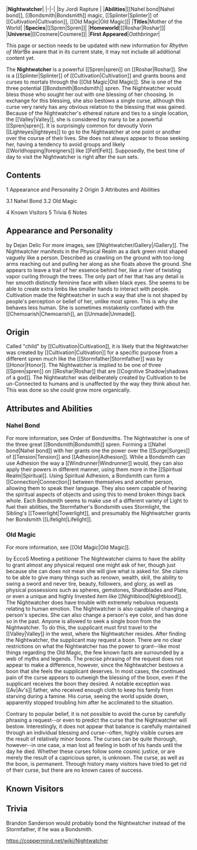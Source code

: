 |**Nightwatcher**|
|-|-|
|by  Jordi Rapture |
|**Abilities**|[[Nahel bond\|Nahel bond]], [[Bondsmith\|Bondsmith]] magic, [[Splinter\|Splinter]] of [[Cultivation\|Cultivation]], [[Old Magic\|Old Magic]]|
|**Titles**|Mother of the World|
|**Species**|[[Spren\|Spren]]|
|**Homeworld**|[[Roshar\|Roshar]]|
|**Universe**|[[Cosmere\|Cosmere]]|
|**First Appeared**|*Oathbringer*|

This page or section needs to be updated with new information for *Rhythm of War*!Be aware that in its current state, it may not include all additional content yet.

The **Nightwatcher** is a powerful [[Spren\|spren]] on [[Roshar\|Roshar]]. She is a [[Splinter\|Splinter]] of [[Cultivation\|Cultivation]] and grants boons and curses to mortals through the [[Old Magic\|Old Magic]]. She is one of the three potential [[Bondsmith\|Bondsmith]] spren.
The Nightwatcher would bless those who sought her out with one blessing of her choosing. In exchange for this blessing, she also bestows a single curse, although this curse very rarely has any obvious relation to the blessing that was gained. Because of the Nightwatcher's ethereal nature and ties to a single location, the [[Valley\|Valley]], she is considered by many to be a powerful [[Spren\|spren]]. It is surprisingly common for devoutly Vorin [[Lighteyes\|lighteyes]] to go to the Nightwatcher at one point or another over the course of their lives.
She does not always appear to those seeking her, having a tendency to avoid groups and likely [[Worldhopping\|foreigners]] like [[Felt\|Felt]]. Supposedly, the best time of day to visit the Nightwatcher is right after the sun sets.

## Contents

1 Appearance and Personality
2 Origin
3 Attributes and Abilities

3.1 Nahel Bond
3.2 Old Magic


4 Known Visitors
5 Trivia
6 Notes


## Appearance and Personality
 by  Dejan Delic 
For more images, see [[Nightwatcher/Gallery\|/Gallery]].
The Nightwatcher manifests in the Physical Realm as a dark green mist shaped vaguely like a person. Described as crawling on the ground with too-long arms reaching out and pulling her along as she floats above the ground. She appears to leave a trail of her essence behind her, like a river of twisting vapor curling through the trees. The only part of her that has any detail is her smooth distinctly feminine face with silken black eyes. She seems to be able to create extra limbs like smaller hands to interact with people. Cultivation made the Nightwatcher in such a way that she is not shaped by people's perception or belief of her, unlike most spren. This is why she behaves less human.
She is sometimes mistakenly conflated with the [[Chemoarish\|Chemoarish]], an [[Unmade\|Unmade]].

## Origin
Called "child" by [[Cultivation\|Cultivation]], it is likely that the Nightwatcher was created by [[Cultivation\|Cultivation]] for a specific purpose from a different spren much like the [[Stormfather\|Stormfather]] was by [[Honor\|Honor]]. The Nightwatcher is implied to be one of three [[Spren\|spren]] on [[Roshar\|Roshar]] that are [[Cognitive Shadow\|shadows of a god]].
The Nightwatcher was deliberately created by Cultivation to be un-Connected to humans and is unaffected by the way they think about her. This was done so she could grow more organically.

## Attributes and Abilities
### Nahel Bond
For more information, see Order of Bondsmiths.
The Nightwatcher is one of the three great [[Bondsmith\|Bondsmith]] spren. Forming a [[Nahel bond\|Nahel bond]] with her grants one the power over the [[Surge\|Surges]] of [[Tension\|Tension]] and [[Adhesion\|Adhesion]]. While a Bondsmith can use Adhesion the way a [[Windrunner\|Windrunner]] would, they can also apply their powers in different manner, using them more in the [[Spiritual Realm\|Spiritual]]. Using Spiritual Adhesion, a Bondsmith can form a [[Connection\|Connection]] between themselves and another person, allowing them to speak their language. They also seem capable of hearing the spiritual aspects of objects and using this to mend broken things back whole. Each Bondsmith seems to make use of a different variety of Light to fuel their abilities, the Stormfather's Bondsmith uses Stormlight, the Sibling's [[Towerlight\|Towerlight]], and presumably the Nightwatcher grants her Bondsmith [[Lifelight\|Lifelight]].

### Old Magic
For more information, see [[Old Magic\|Old Magic]].

 by  EccoS  Meeting a petitioner
The Nightwatcher claims to have the ability to grant almost any physical request one might ask of her, though just because she can does not mean she will give what is asked for. She claims to be able to give many things such as renown, wealth, skill, the ability to swing a sword and never tire, beauty, followers, and glory, as well as physical possessions such as spheres, gemstones, Shardblades and Plate, or even a unique and highly Invested item like [[Nightblood\|Nightblood]]. The Nightwatcher does have trouble with extremely nebulous requests relating to human emotion. The Nightwatcher is also capable of changing a person's species. She can also change a person's eye color, and has done so in the past.
Anyone is allowed to seek a single boon from the Nightwatcher. To do this, the supplicant must first travel to the [[Valley\|Valley]] in the west, where the Nightwatcher resides. After finding the Nightwatcher, the supplicant may request a boon. There are no clear restrictions on what the Nightwatcher has the power to grant--like most things regarding the Old Magic, the few known facts are surrounded by a web of myths and legends. The precise phrasing of the request does not appear to make a difference, however, since the Nightwatcher bestows a boon that she feels the supplicant deserves. In most cases, the continued pain of the curse appears to outweigh the blessing of the boon, even if the supplicant receives the boon they desired. A notable exception was [[Av\|Av's]] father, who received enough cloth to keep his family from starving during a famine. His curse, seeing the world upside down, apparently stopped troubling him after he acclimated to the situation.


Contrary to popular belief, it is not possible to avoid the curse by carefully phrasing a request--or even to predict the curse that the Nightwatcher will bestow. Interestingly, it does not appear that balance is carefully maintained through an individual blessing and curse--often, highly visible curses are the result of relatively minor boons. The curses can be quite thorough, however--in one case, a man lost all feeling in both of his hands until the day he died. Whether these curses follow some cosmic justice, or are merely the result of a capricious spren, is unknown.
The curse, as well as the boon, is permanent. Through history many visitors have tried to get rid of their curse, but there are no known cases of success.

## Known Visitors








## Trivia
Brandon Sanderson would probably bond the Nightwatcher instead of the Stormfather, if he was a Bondsmith.


https://coppermind.net/wiki/Nightwatcher